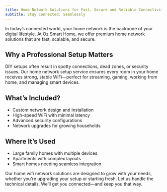 ```yaml
---
title: Home Network Solutions for Fast, Secure and Reliable Connectivity
subtitle: Stay Connected, Seamlessly
---
```


In today’s connected world, your home network is the backbone of your digital lifestyle. At Oz Smart Home, we offer premium home network solutions that are fast, scalable, and secure.

## Why a Professional Setup Matters

DIY setups often result in spotty connections, dead zones, or security issues. Our home network setup service ensures every room in your home receives strong, stable WiFi—perfect for streaming, gaming, working from home, and managing smart devices.

## What’s Included?

*   Custom network design and installation
*   High-speed WiFi with minimal latency
*   Advanced security configurations
*   Network upgrades for growing households

## Where It’s Used

*   Large family homes with multiple devices
*   Apartments with complex layouts
*   Smart homes needing seamless integration

Our home wifi network solutions are designed to grow with your needs, whether you're upgrading your setup or starting fresh.
Let us handle the technical details. We’ll get you connected—and keep you that way.
